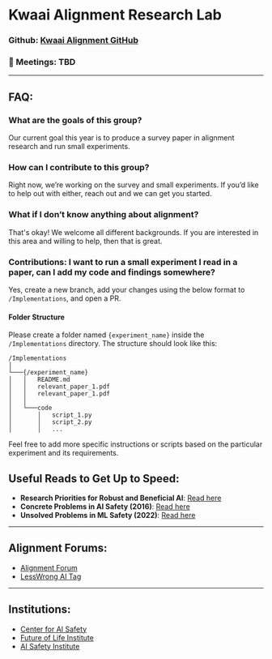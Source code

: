 # Kwaai Alignment Research Lab

### Github: [Kwaai Alignment GitHub](https://github.com/Kwaai-AI-Lab/kwaai-alignment)
### :handshake: Meetings: TBD

---

## FAQ:

### What are the goals of this group?
Our current goal this year is to produce a survey paper in alignment research and run small experiments.

### How can I contribute to this group?
Right now, we’re working on the survey and small experiments. If you’d like to help out with either, reach out and we can get you started.

### What if I don’t know anything about alignment?
That's okay! We welcome all different backgrounds. If you are interested in this area and willing to help, then that is great.

### Contributions: I want to run a small experiment I read in a paper, can I add my code and findings somewhere?
Yes, create a new branch, add your changes using the below format to `/Implementations`, and open a PR.

#### Folder Structure
Please create a folder named `{experiment_name}` inside the `/Implementations` directory. The structure should look like this:

```
/Implementations
│
└───{/experiment_name}
│   │   README.md
│   │   relevant_paper_1.pdf
│   │   relevant_paper_1.pdf
│   │
│   └───code
│       │   script_1.py
│       │   script_2.py
│       │   ...

```

Feel free to add more specific instructions or scripts based on the particular experiment and its requirements.

## Useful Reads to Get Up to Speed:
- **Research Priorities for Robust and Beneficial AI**: [Read here](https://ojs.aaai.org/aimagazine/index.php/aimagazine/article/view/2577)
- **Concrete Problems in AI Safety (2016)**: [Read here](https://arxiv.org/pdf/1606.06565)
- **Unsolved Problems in ML Safety (2022)**: [Read here](https://arxiv.org/pdf/2109.13916)

---

## Alignment Forums:
- [Alignment Forum](https://www.alignmentforum.org/)
- [LessWrong AI Tag](https://www.lesswrong.com/tag/ai)

---

## Institutions:
- [Center for AI Safety](https://www.safe.ai/)
- [Future of Life Institute](https://futureoflife.org/)
- [AI Safety Institute](https://www.aisi.gov.uk/)
